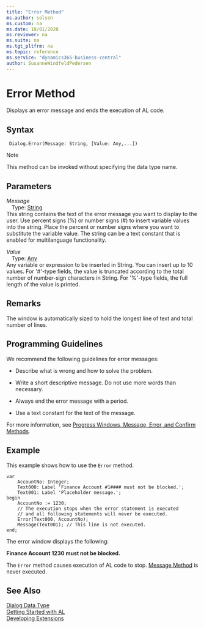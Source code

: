 ```yaml
---
title: "Error Method"
ms.author: solsen
ms.custom: na
ms.date: 10/01/2020
ms.reviewer: na
ms.suite: na
ms.tgt_pltfrm: na
ms.topic: reference
ms.service: "dynamics365-business-central"
author: SusanneWindfeldPedersen
---
```

[//]: # (START>DO_NOT_EDIT)
[//]: # (IMPORTANT:Do not edit any of the content between here and the END>DO_NOT_EDIT.)
[//]: # (Any modifications should be made in the .xml files in the ModernDev repo.)
# Error Method
Displays an error message and ends the execution of AL code.

## Syntax
```
 Dialog.Error(Message: String, [Value: Any,...])
```
> [!NOTE]  
> This method can be invoked without specifying the data type name.  
## Parameters
*Message*  
&emsp;Type: [String](../string/string-data-type.md)  
This string contains the text of the error message you want to display to the user. Use percent signs (%) or number signs (#) to insert variable values into the string. Place the percent or number signs where you want to substitute the variable value. The string can be a text constant that is enabled for multilanguage functionality.
        
*Value*  
&emsp;Type: [Any](../any/any-data-type.md)  
Any variable or expression to be inserted in String. You can insert up to 10 values. For '#'-type fields, the value is truncated according to the total number of number-sign characters in String. For '%'-type fields, the full length of the value is printed.
          



[//]: # (IMPORTANT: END>DO_NOT_EDIT)

## Remarks  

The window is automatically sized to hold the longest line of text and total number of lines.  

## Programming Guidelines  

We recommend the following guidelines for error messages:  

- Describe what is wrong and how to solve the problem.  

- Write a short descriptive message. Do not use more words than necessary.  

- Always end the error message with a period.  

- Use a text constant for the text of the message.  

For more information, see [Progress Windows, Message, Error, and Confirm Methods](../../devenv-progress-windows-message-error-and-confirm-methods.md).  

## Example  

This example shows how to use the `Error` method. 
 
```al
var
    AccountNo: Integer;
    Text000: Label 'Finance Account #1#### must not be blocked.';
    Text001: Label 'Placeholder message.';   
begin 
    AccountNo := 1230;  
    // The execution stops when the error statement is executed  
    // and all following statements will never be executed.  
    Error(Text000, AccountNo);  
    Message(Text001); // This line is not executed.  
end;
```  

The error window displays the following:  

**Finance Account 1230  must not be blocked.**  

The `Error` method causes execution of AL code to stop. [Message Method](../../methods-auto/dialog/dialog-message-method.md) is never executed.  

## See Also
[Dialog Data Type](dialog-data-type.md)  
[Getting Started with AL](../../devenv-get-started.md)  
[Developing Extensions](../../devenv-dev-overview.md)